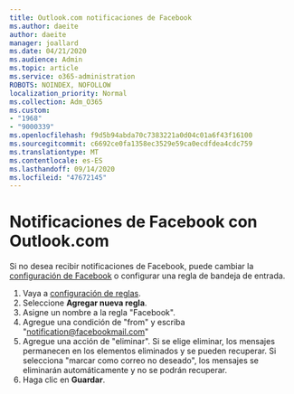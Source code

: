```yaml
---
title: Outlook.com notificaciones de Facebook
ms.author: daeite
author: daeite
manager: joallard
ms.date: 04/21/2020
ms.audience: Admin
ms.topic: article
ms.service: o365-administration
ROBOTS: NOINDEX, NOFOLLOW
localization_priority: Normal
ms.collection: Adm_O365
ms.custom:
- "1968"
- "9000339"
ms.openlocfilehash: f9d5b94abda70c7383221a0d04c01a6f43f16100
ms.sourcegitcommit: c6692ce0fa1358ec3529e59ca0ecdfdea4cdc759
ms.translationtype: MT
ms.contentlocale: es-ES
ms.lasthandoff: 09/14/2020
ms.locfileid: "47672145"
---
```

# <a name="facebook-notifications-using-outlookcom"></a>Notificaciones de Facebook con Outlook.com

Si no desea recibir notificaciones de Facebook, puede cambiar la [configuración de Facebook](https://aka.ms/facebook-notifications-settings) o configurar una regla de bandeja de entrada.

1. Vaya a [configuración de reglas](https://outlook.live.com/mail/options/mail/rules/inboxRules).
1. Seleccione **Agregar nueva regla**.
1. Asigne un nombre a la regla "Facebook".
1. Agregue una condición de "from" y escriba "notification@facebookmail.com"
1. Agregue una acción de "eliminar". Si se elige eliminar, los mensajes permanecen en los elementos eliminados y se pueden recuperar. Si selecciona "marcar como correo no deseado", los mensajes se eliminarán automáticamente y no se podrán recuperar.
1. Haga clic en **Guardar**.